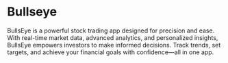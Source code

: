 # Bullseye
 BullsEye is a powerful stock trading app designed for precision and ease. With real-time market data, advanced analytics, and personalized insights, BullsEye empowers investors to make informed decisions. Track trends, set targets, and achieve your financial goals with confidence—all in one app.
